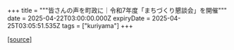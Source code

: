 +++
title = """皆さんの声を町政に｜令和7年度「まちづくり懇談会」を開催"""
date = 2025-04-22T03:00:00.000Z
expiryDate = 2025-04-25T03:05:51.535Z
tags = ["kuriyama"]
+++


[[source]](https://www.town.kuriyama.hokkaido.jp/site/matikon/31553.html)
